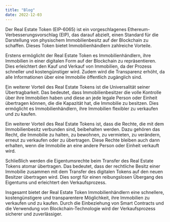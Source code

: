 ```yaml
---
title: "Blog"
date: 2022-12-03
--- 
```

Der Real Estate Token (EIP-6065) ist ein vorgeschlagenes Ethereum-Verbesserungsvorschlag (EIP), das darauf abzielt, einen Standard für die Darstellung von physischem Immobilienbesitz auf der Blockchain zu schaffen. Dieses Token bietet Immobilienhändlern zahlreiche Vorteile.

Erstens ermöglicht der Real Estate Token es Immobilienhändlern, ihre Immobilien in einer digitalen Form auf der Blockchain zu repräsentieren. Dies erleichtert den Kauf und Verkauf von Immobilien, da der Prozess schneller und kostengünstiger wird. Zudem wird die Transparenz erhöht, da alle Informationen über eine Immobilie öffentlich zugänglich sind.

Ein weiterer Vorteil des Real Estate Tokens ist die Universalität seiner Übertragbarkeit. Das bedeutet, dass Immobilienbesitzer die volle Kontrolle über ihre Immobilien haben und diese an jede legale Person oder Einheit übertragen können, die die Kapazität hat, die Immobilie zu besitzen. Dies ermöglicht es Immobilienhändlern, ihre Immobilien flexibler zu verkaufen und zu kaufen.

Ein weiterer Vorteil des Real Estate Tokens ist, dass die Rechte, die mit dem Immobilienbesitz verbunden sind, beibehalten werden. Dazu gehören das Recht, die Immobilie zu halten, zu bewohnen, zu vermieten, zu verändern, erneut zu verkaufen oder zu übertragen. Diese Rechte bleiben auch dann erhalten, wenn die Immobilie an eine andere Person oder Einheit verkauft wird.

Schließlich werden die Eigentumsrechte beim Transfer des Real Estate Tokens atomar übertragen. Das bedeutet, dass der rechtliche Besitz einer Immobilie zusammen mit dem Transfer des digitalen Tokens auf den neuen Besitzer übertragen wird. Dies sorgt für einen reibungslosen Übergang des Eigentums und erleichtert den Verkaufsprozess.

Insgesamt bietet der Real Estate Token Immobilienhändlern eine schnellere, kostengünstigere und transparentere Möglichkeit, ihre Immobilien zu verkaufen und zu kaufen. Durch die Einbeziehung von Smart Contracts und die Verwendung von Blockchain-Technologie wird der Verkaufsprozess sicherer und zuverlässiger.
